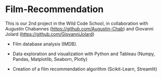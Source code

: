# Film-Recommendation

This is our 2nd project in the Wild Code School, in collaboration with Augustin Chabannes (https://github.com/Augustin-Chab) and Giovanni Jolard (https://github.com/GiovanniJolard)

- Film database analysis (IMDB).

- Data exploration and visualization with Python and Tableau (Numpy, Pandas, Matplotlib, Seaborn, Plotly)

- Creation of a film recommendation algorithm (Scikit-Learn, Streamlit)

